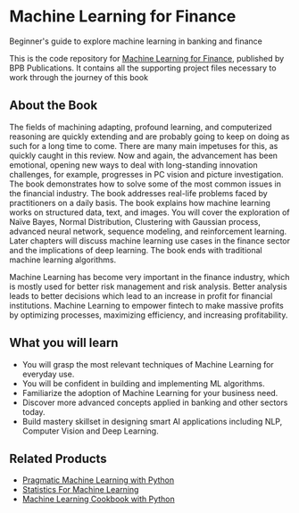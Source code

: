 # Machine Learning for Finance

Beginner's guide to explore machine learning in banking and finance

This is the code repository for [Machine Learning for Finance](https://bpbonline.com/products/machine-learning-for-finance?_pos=1&_sid=69685aa1f&_ss=r), published by BPB Publications. It contains all the supporting project files necessary to work through the journey of this book

## About the Book
The fields of machining adapting, profound learning, and computerized reasoning are quickly extending and are probably going to keep on doing as such for a long time to come. There are many main impetuses for this, as quickly caught in this review. Now and again, the advancement has been emotional, opening new ways to deal with long-standing innovation challenges, for example, progresses in PC vision and picture investigation. 
The book demonstrates how to solve some of the most common issues in the financial industry.  The book addresses real-life problems faced by practitioners on a daily basis. The book explains how machine learning works on structured data, text, and images. You will cover the exploration of Naïve Bayes, Normal Distribution, Clustering with Gaussian process, advanced neural network, sequence modeling, and reinforcement learning. Later chapters will discuss machine learning use cases in the finance sector and the implications of deep learning. The book ends with traditional machine learning algorithms.
 
Machine Learning has become very important in the finance industry, which is mostly used for better risk management and risk analysis. Better analysis leads to better decisions which lead to an increase in profit for financial institutions. Machine Learning to empower fintech to make massive profits by optimizing processes, maximizing efficiency, and increasing profitability.

## What you will learn
* You will grasp the most relevant techniques of Machine Learning for everyday use.
* You will be confident in building and implementing ML algorithms.
* Familiarize the adoption of Machine Learning for your business need.
* Discover more advanced concepts applied in banking and other sectors today.
* Build mastery skillset in designing smart AI applications including NLP, Computer Vision and Deep Learning.

## Related Products

* [Pragmatic Machine Learning with Python](https://bpbonline.com/products/machine-learning-python-book-ebook?_pos=5&_sid=7e4e2e2b5&_ss=r)
* [Statistics For Machine Learning](https://bpbonline.com/products/statistics-for-machine-learning?_pos=6&_sid=f478c072b&_ss=r)
* [Machine Learning Cookbook with Python](https://bpbonline.com/products/machine-learning-cookbook-with-python?_pos=6&_sid=7e4e2e2b5&_ss=r)
